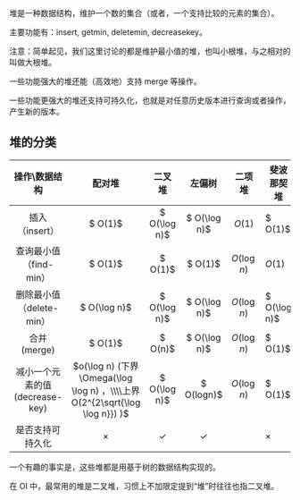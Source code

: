 堆是一种数据结构，维护一个数的集合（或者，一个支持比较的元素的集合）。

主要功能有：insert, getmin, deletemin, decreasekey。

注意：简单起见，我们这里讨论的都是维护最小值的堆，也叫小根堆，与之相对的叫做大根堆。

一些功能强大的堆还能（高效地）支持 merge 等操作。

一些功能更强大的堆还支持可持久化，也就是对任意历史版本进行查询或者操作，产生新的版本。

## 堆的分类

|          操作\数据结构          |                            配对堆                            |        二叉堆        |        左偏树        |        二项堆        |      斐波那契堆      |
| :-----------------------------: | :----------------------------------------------------------: | :------------------: | :------------------: | :------------------: | -------------------- |
|         插入（insert）          |                           $ O(1)$                            |     $ O(\log n)$     |     $ O(\log n)$     |     $O(1)$     |       $ O(1)$        |
|     查询最小值（find-min）      |                           $ O(1)$                            |       $ O(1)$        |       $ O(1)$        | $O(\log n)$ |  $O(1)$  |
|    删除最小值（delete-min）     |                     $ O(\log n)$                     | $ O(\log n)$ | $ O(\log n)$ | $O(\log n)$ | $ O(\log n)$ |
|          合并 (merge)           |                       $ O(1)$                        |   $ O(n)$    | $ O(\log n)$ | $O(\log n)$ |   $ O(1)$    |
| 减小一个元素的值 (decrease-key) | $o(\log n) (下界\Omega(\log \log n) ，\\\\上界 O(2^{2\sqrt{\log \log n}}) )$ | $ O(\log n)$ |  $ O(logn)$  | $O(\log n)$ |   $ O(1)$   |
|        是否支持可持久化         |                           $\times$                           |     $\checkmark$     |          $\checkmark$          |                    | $\times$ |

一个有趣的事实是，这些堆都是用基于树的数据结构实现的。

在 OI 中，最常用的堆是二叉堆，习惯上不加限定提到“堆”时往往也指二叉堆。